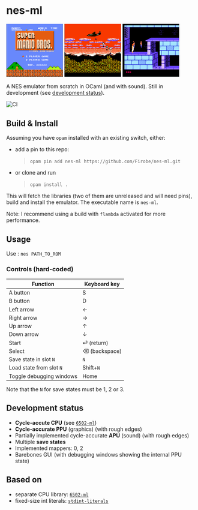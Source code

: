 # nes-ml

<p float="center">
  <img alt="Mario Bros" src="screens/mario_bros.png" width="30%"/>
  <img alt="Metal Gear" src="screens/metal_gear.png" width="30%"/>
  <img alt="Prince of Persia" src="screens/prince_of_persia.png" width="30%"/>
</p>

A NES emulator from scratch in OCaml (and with sound). Still in development (see [development status](#development-status)).

![CI](https://github.com/Firobe/nes-ml/actions/workflows/build.yml/badge.svg)

## Build & Install

Assuming you have `opam` installed with an existing switch, either:
- add a pin to this repo: 
   > `opam pin add nes-ml https://github.com/Firobe/nes-ml.git`

- or clone and run
  > `opam install .`

This will fetch the libraries (two of them are unreleased and will need pins), build and install the emulator.
The executable name is `nes-ml`.

Note: I recommend using a build with `flambda` activated for more performance.

## Usage

Use : `nes PATH_TO_ROM`  

### Controls (hard-coded)

| Function | Keyboard key |
| --- | --- |
| A button | S |
| B button | D |
| Left arrow | ← |
| Right arrow | → |
| Up arrow | ↑ |
| Down arrow | ↓ |
| Start | ⏎ (return) |
| Select | ⌫ (backspace) |
| Save state in slot `N` | `N` |
| Load state from slot `N` | Shift+`N` |
| Toggle debugging windows | Home |

Note that the `N` for save states must be 1, 2 or 3.

## Development status

- **Cycle-accute CPU** (see [`6502-ml`](https://github.com/Firobe/6502-ml))
- **Cycle-accurate PPU** (graphics) (with rough edges)
- Partially implemented cycle-accurate **APU** (sound) (with rough edges)
- Multiple **save states**
- Implemented mappers: 0, 2
- Barebones GUI (with debugging windows showing the internal PPU state)

## Based on

- separate CPU library: [`6502-ml`](https://github.com/Firobe/6502-ml)
- fixed-size int literals: [`stdint-literals`](https://github.com/Firobe/ocaml-stdint-literals)
